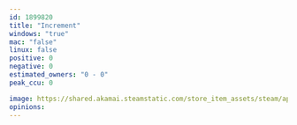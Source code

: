 ```yaml
---
id: 1899820
title: "Increment"
windows: "true"
mac: "false"
linux: false
positive: 0
negative: 0
estimated_owners: "0 - 0"
peak_ccu: 0

image: https://shared.akamai.steamstatic.com/store_item_assets/steam/apps/1899820/header.jpg?t=1728505859
opinions:
---
```

